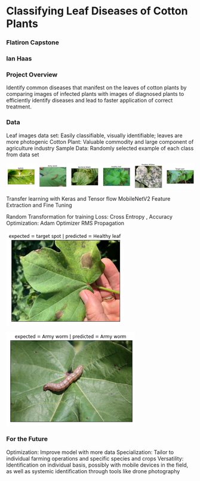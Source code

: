 # Classifying Leaf Diseases of Cotton Plants
### Flatiron Capstone
### Ian Haas


### Project Overview
Identify common diseases that manifest on the leaves of cotton plants by comparing images of infected plants with images of diagnosed plants to efficiently identify diseases and lead to faster application of correct treatment.

### Data
Leaf images data set: Easily classifiable, visually identifiable; leaves are more photogenic
Cotton Plant: Valuable commodity and large component of agriculture industry
Sample Data: Randomly selected example of each class from data set

![6 Classes of Images](/Capstone/download.png)

Transfer learning with Keras and Tensor flow
MobileNetV2
Feature Extraction and Fine Tuning



Random Transformation for training
Loss: Cross Entropy , Accuracy
Optimization: Adam Optimizer RMS Propagation

![Mistaken Output](Capstone/mistakenoutput.png)


![Accurate Output](/Capstone/armyworm.png)

### For the Future
Optimization: Improve model with more data
Specialization: Tailor to individual farming operations and specific species and crops 
Versatility: Identification on individual basis, possibly with mobile devices in the field, as well as systemic identification through tools like drone photography
